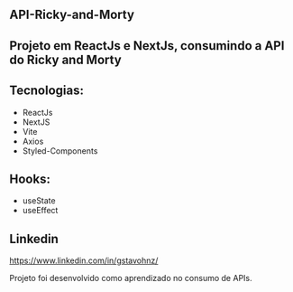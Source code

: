 ## API-Ricky-and-Morty
## Projeto em ReactJs e NextJs, consumindo a API do Ricky and Morty

## Tecnologias: 
- ReactJs
- NextJS
- Vite
- Axios
- Styled-Components

## Hooks:
- useState 
- useEffect

## Linkedin
https://www.linkedin.com/in/gstavohnz/

Projeto foi desenvolvido como aprendizado no consumo de APIs.
